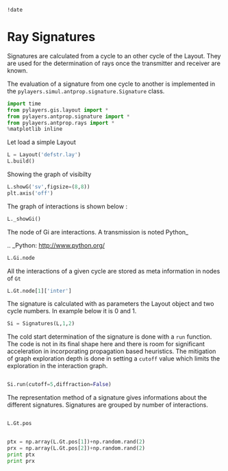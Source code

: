 ```
!date 
```

# Ray Signatures

Signatures are calculated from a cycle to an other cycle of the Layout. They are used for the determination of rays once the transmitter and receiver are known.

The evaluation of a signature from one cycle to another is implemented in the `pylayers.simul.antprop.signature.Signature` class.

```python
import time
from pylayers.gis.layout import *
from pylayers.antprop.signature import *
from pylayers.antprop.rays import *
%matplotlib inline
```


Let load a simple Layout 

```python
L = Layout('defstr.lay')
L.build()
```

Showing the graph of visibilty

```python
L.showG('sv',figsize=(8,8))
plt.axis('off')
```

The graph of interactions is shown below : 

```python
L._showGi()
```

The node of Gi are interactions. A transmission is noted Python_

.. \_Python: http://www.python.org/


```python
L.Gi.node
```

All the interactions of a given cycle are stored as meta information in nodes of `Gt`

```python
L.Gt.node[1]['inter']
```

The signature is calculated with as parameters the  Layout object and two cycle numbers.
In example below it is 0 and 1.

```python
Si = Signatures(L,1,2)
```

The cold start determination of the signature is done with a `run` function. The code is not in its final shape here and there is room for significant acceleration in incorporating propagation based heuristics. The mitigation of graph exploration depth is done in setting a `cutoff` value which limits the exploration in the interaction graph.

```python

Si.run(cutoff=5,diffraction=False)
```

The representation method of a signature gives informations about the different signatures. Signatures are grouped by number of interactions.

```python

L.Gt.pos
```

```python

ptx = np.array(L.Gt.pos[1])+np.random.rand(2)
prx = np.array(L.Gt.pos[2])+np.random.rand(2)
print ptx
print prx
```
